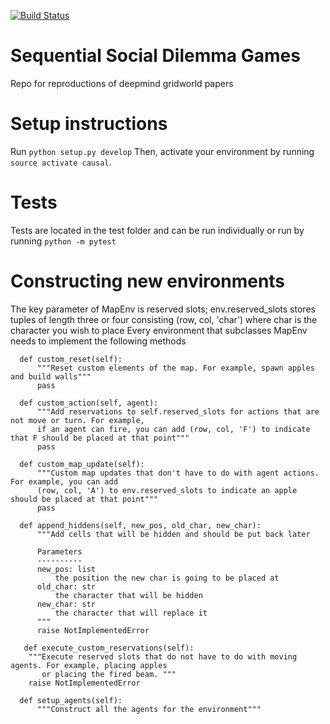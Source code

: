 [![Build Status](https://travis-ci.com/eugenevinitsky/sequential_social_dilemma_games.svg?branch=master)](https://travis-ci.com/eugenevinitsky/sequential_social_dilemma_games)

# Sequential Social Dilemma Games
Repo for reproductions of deepmind gridworld papers

# Setup instructions
Run `python setup.py develop`
Then, activate your environment by running `source activate causal`.

# Tests
Tests are located in the test folder and can be run individually or run by running `python -m pytest`

# Constructing new environments
The key parameter of MapEnv is reserved slots; env.reserved_slots stores tuples of length three or four 
consisting (row, col, 'char') where char is the character you wish to place 
Every environment that subclasses MapEnv needs to implement the following methods

```
  def custom_reset(self):
      """Reset custom elements of the map. For example, spawn apples and build walls"""  
      pass

  def custom_action(self, agent):
      """Add reservations to self.reserved_slots for actions that are not move or turn. For example,  
      if an agent can fire, you can add (row, col, 'F') to indicate that F should be placed at that point"""
      pass

  def custom_map_update(self):
      """Custom map updates that don't have to do with agent actions. For example, you can add
      (row, col, 'A') to env.reserved_slots to indicate an apple should be placed at that point"""
      pass

  def append_hiddens(self, new_pos, old_char, new_char):
      """Add cells that will be hidden and should be put back later

      Parameters
      ----------
      new_pos: list
          the position the new char is going to be placed at
      old_char: str
          the character that will be hidden
      new_char: str
          the character that will replace it
      """
      raise NotImplementedError

   def execute_custom_reservations(self):
    """Execute reserved slots that do not have to do with moving agents. For example, placing apples 
       or placing the fired beam. """
    raise NotImplementedError

  def setup_agents(self):
      """Construct all the agents for the environment"""
```
        
